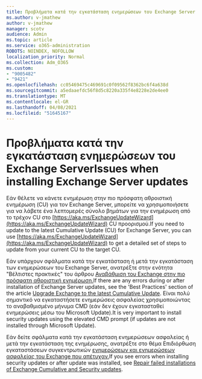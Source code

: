 ```yaml
---
title: Προβλήματα κατά την εγκατάσταση ενημερώσεων του Exchange Server
ms.author: v-jmathew
author: v-jmathew
manager: scotv
audience: Admin
ms.topic: article
ms.service: o365-administration
ROBOTS: NOINDEX, NOFOLLOW
localization_priority: Normal
ms.collection: Adm_O365
ms.custom:
- "9005482"
- "9421"
ms.openlocfilehash: cc05469475c469691c0f09562f8362bc6f4a638d
ms.sourcegitcommit: a5edaaefdc56f8d5c8220a335f4e8228e2de4ee0
ms.translationtype: MT
ms.contentlocale: el-GR
ms.lasthandoff: 04/08/2021
ms.locfileid: "51645167"
---
```

# <a name="issues-when-installing-exchange-server-updates"></a><span data-ttu-id="80f88-102">Προβλήματα κατά την εγκατάσταση ενημερώσεων του Exchange Server</span><span class="sxs-lookup"><span data-stu-id="80f88-102">Issues when installing Exchange Server updates</span></span>

<span data-ttu-id="80f88-103">Εάν θέλετε να κάνετε ενημέρωση στην πιο πρόσφατη αθροιστική ενημέρωση (CU) για τον Exchange Server, μπορείτε να χρησιμοποιήσετε για να λάβετε ένα λεπτομερές σύνολο βημάτων για την ενημέρωση από το τρέχον CU στο [https://aka.ms/ExchangeUpdateWizard](https://aka.ms/ExchangeUpdateWizard) CU προορισμού.</span><span class="sxs-lookup"><span data-stu-id="80f88-103">If you need to update to the latest Cumulative Update (CU) for Exchange Server, you can use [https://aka.ms/ExchangeUpdateWizard](https://aka.ms/ExchangeUpdateWizard) to get a detailed set of steps to update from your current CU to the target CU.</span></span>

<span data-ttu-id="80f88-104">Εάν υπάρχουν σφάλματα κατά την εγκατάσταση ή μετά την εγκατάσταση των ενημερώσεων του Exchange Server, ανατρέξτε στην ενότητα "Βέλτιστες πρακτικές" του άρθρου [Αναβάθμιση του Exchange στην πιο πρόσφατη αθροιστική ενημέρωση.](https://docs.microsoft.com/Exchange/plan-and-deploy/install-cumulative-updates)</span><span class="sxs-lookup"><span data-stu-id="80f88-104">If there are any errors during or after installation of Exchange Server updates, see the 'Best Practices' section of the article [Upgrade Exchange to the latest Cumulative Update](https://docs.microsoft.com/Exchange/plan-and-deploy/install-cumulative-updates).</span></span> <span data-ttu-id="80f88-105">Είναι πολύ σημαντικό να εγκαταστήσετε ενημερώσεις ασφαλείας χρησιμοποιώντας το αναβαθμισμένο μήνυμα CMD (εάν δεν έχουν εγκατασταθεί ενημερώσεις μέσω του Microsoft Update).</span><span class="sxs-lookup"><span data-stu-id="80f88-105">It is very important to install security updates using the elevated CMD prompt (if updates are not installed through Microsoft Update).</span></span>

<span data-ttu-id="80f88-106">Εάν δείτε σφάλματα κατά την εγκατάσταση ενημερώσεων ασφαλείας ή μετά την εγκατάσταση της ενημέρωσης, ανατρέξτε στο θέμα Επιδιόρθωση εγκαταστάσεων συγκεντρωτικών [ενημερώσεων και ενημερώσεων ασφαλείας του Exchange που απέτυχαν.](https://aka.ms/exupdatefaq)</span><span class="sxs-lookup"><span data-stu-id="80f88-106">If you see errors when installing security updates or after update was installed, see [Repair failed installations of Exchange Cumulative and Security updates](https://aka.ms/exupdatefaq).</span></span>
